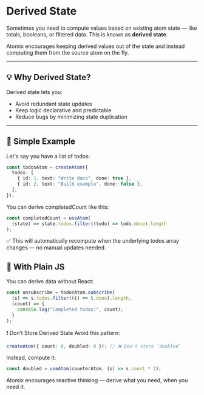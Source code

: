 # Derived State

Sometimes you need to compute values based on existing atom state — like totals, booleans, or filtered data. This is known as **derived state**.

Atomix encourages keeping derived values out of the state and instead computing them from the source atom on the fly.

---

## 💡 Why Derived State?

Derived state lets you:

- Avoid redundant state updates
- Keep logic declarative and predictable
- Reduce bugs by minimizing state duplication

---

## 🧠 Simple Example

Let's say you have a list of todos:

```ts
const todosAtom = createAtom({
  todos: [
    { id: 1, text: "Write docs", done: true },
    { id: 2, text: "Build example", done: false },
  ],
});
```

You can derive completedCount like this:

```ts
const completedCount = useAtom(
  (state) => state.todos.filter((todo) => todo.done).length
);
```

✅ This will automatically recompute when the underlying todos array changes — no manual updates needed.

## 🔁 With Plain JS

You can derive data without React:

```ts
const unsubscribe = todosAtom.subscribe(
  (s) => s.todos.filter((t) => t.done).length,
  (count) => {
    console.log("Completed todos:", count);
  }
);
```

❗ Don’t Store Derived State
Avoid this pattern:

```ts
createAtom({ count: 0, doubled: 0 }); // ❌ Don't store `doubled`
```

Instead, compute it:

```ts
const doubled = useAtom(counterAtom, (s) => s.count * 2);
```

Atomix encourages reactive thinking — derive what you need, when you need it.

